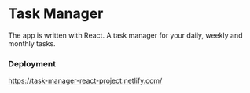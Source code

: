 # Task Manager

The app is written with React. A task manager for your daily, weekly and monthly tasks.

### Deployment

 https://task-manager-react-project.netlify.com/
